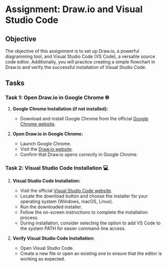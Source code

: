 # Assignment: Draw.io and Visual Studio Code

## Objective

The objective of this assignment is to set up Draw.io, a powerful diagramming tool, and Visual Studio Code (VS Code), a versatile source code editor. Additionally, you will practice creating a simple flowchart in Draw.io and verify the successful installation of Visual Studio Code.

## Tasks

### Task 1: Open Draw.io in Google Chrome 🌐

1. **Google Chrome Installation (if not installed):**
    - Download and install Google Chrome from the official [Google Chrome website](https://www.google.com/chrome/).

2. **Open Draw.io in Google Chrome:**
    - Launch Google Chrome.
    - Visit the [Draw.io website](https://www.draw.io/).
    - Confirm that Draw.io opens correctly in Google Chrome.

### Task 2: Visual Studio Code Installation 💻

1. **Visual Studio Code Installation:**
    - Visit the official [Visual Studio Code website](https://code.visualstudio.com/).
    - Locate the download button and choose the installer for your operating system (Windows, macOS, Linux).
    - Run the downloaded installer.
    - Follow the on-screen instructions to complete the installation process.
    - During installation, consider selecting the option to add VS Code to the system PATH for easier command-line access.

2. **Verify Visual Studio Code Installation:**
    - Open Visual Studio Code.
    - Create a new file or open an existing one to ensure that the editor is working as expected.
